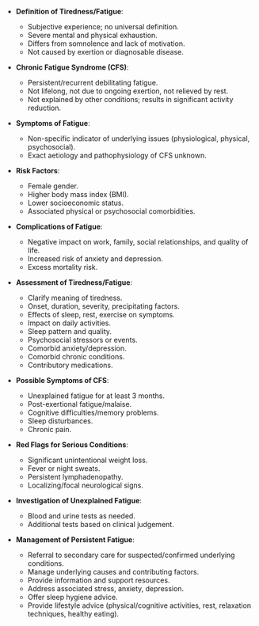 - **Definition of Tiredness/Fatigue**: 
  - Subjective experience; no universal definition. 
  - Severe mental and physical exhaustion.
  - Differs from somnolence and lack of motivation.
  - Not caused by exertion or diagnosable disease.

- **Chronic Fatigue Syndrome (CFS)**:
  - Persistent/recurrent debilitating fatigue.
  - Not lifelong, not due to ongoing exertion, not relieved by rest.
  - Not explained by other conditions; results in significant activity reduction.

- **Symptoms of Fatigue**:
  - Non-specific indicator of underlying issues (physiological, physical, psychosocial).
  - Exact aetiology and pathophysiology of CFS unknown.

- **Risk Factors**:
  - Female gender.
  - Higher body mass index (BMI).
  - Lower socioeconomic status.
  - Associated physical or psychosocial comorbidities.

- **Complications of Fatigue**:
  - Negative impact on work, family, social relationships, and quality of life.
  - Increased risk of anxiety and depression.
  - Excess mortality risk.

- **Assessment of Tiredness/Fatigue**:
  - Clarify meaning of tiredness.
  - Onset, duration, severity, precipitating factors.
  - Effects of sleep, rest, exercise on symptoms.
  - Impact on daily activities.
  - Sleep pattern and quality.
  - Psychosocial stressors or events.
  - Comorbid anxiety/depression.
  - Comorbid chronic conditions.
  - Contributory medications.

- **Possible Symptoms of CFS**:
  - Unexplained fatigue for at least 3 months.
  - Post-exertional fatigue/malaise.
  - Cognitive difficulties/memory problems.
  - Sleep disturbances.
  - Chronic pain.

- **Red Flags for Serious Conditions**:
  - Significant unintentional weight loss.
  - Fever or night sweats.
  - Persistent lymphadenopathy.
  - Localizing/focal neurological signs.

- **Investigation of Unexplained Fatigue**:
  - Blood and urine tests as needed.
  - Additional tests based on clinical judgement.

- **Management of Persistent Fatigue**:
  - Referral to secondary care for suspected/confirmed underlying conditions.
  - Manage underlying causes and contributing factors.
  - Provide information and support resources.
  - Address associated stress, anxiety, depression.
  - Offer sleep hygiene advice.
  - Provide lifestyle advice (physical/cognitive activities, rest, relaxation techniques, healthy eating).